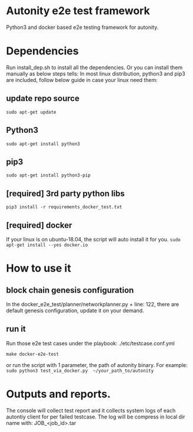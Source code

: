 # Autonity e2e test framework 
Python3 and docker based e2e testing framework for autonity.

# Dependencies
Run install_dep.sh to install all the dependencies. Or you can install them manually as below steps tells:
In most linux distribution, python3 and pip3 are included, follow below guide in case your linux need them:
## update repo source
`sudo apt-get update`
## Python3
`sudo apt-get install python3`
## pip3
`sudo apt-get install python3-pip`

## [required] 3rd party python libs
`pip3 install -r requirements_docker_test.txt`

## [required] docker
If your linux is on ubuntu-18.04, the script will auto install it for you.
`sudo apt-get install --yes docker.io`

# How to use it
## block chain genesis configuration
In the docker_e2e_test/planner/networkplanner.py + line: 122, there are default genesis configuration, update it on your demand.

## run it
Run those e2e test cases under the playbook: ./etc/testcase.conf.yml

`make docker-e2e-test`

or run the script with 1 parameter, the path of autonity binary.
For example:
`sudo python3 test_via_docker.py  ~/your_path_to/autonity`

# Outputs and reports.
The console will collect test report and it collects system logs of each autontiy client for per failed testcase.
The log will be compress in local dir name with: JOB_<job_id>.tar
